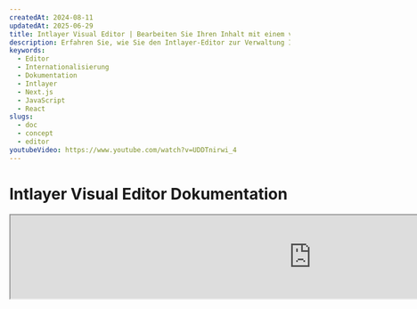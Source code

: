 ```yaml
---
createdAt: 2024-08-11
updatedAt: 2025-06-29
title: Intlayer Visual Editor | Bearbeiten Sie Ihren Inhalt mit einem visuellen Editor
description: Erfahren Sie, wie Sie den Intlayer-Editor zur Verwaltung Ihrer mehrsprachigen Website nutzen können. Befolgen Sie die Schritte in dieser Online-Dokumentation, um Ihr Projekt in wenigen Minuten einzurichten.
keywords:
  - Editor
  - Internationalisierung
  - Dokumentation
  - Intlayer
  - Next.js
  - JavaScript
  - React
slugs:
  - doc
  - concept
  - editor
youtubeVideo: https://www.youtube.com/watch?v=UDDTnirwi_4
---
```


# Intlayer Visual Editor Dokumentation

<iframe title="Visual Editor + CMS for Your Web App: Intlayer Explained" class="m-auto aspect-[16/9] w-full overflow-hidden rounded-lg border-0" allow="autoplay; gyroscope;" loading="lazy" width="1080" height="auto" src="https://www.youtube.com/embed/UDDTnirwi_4?autoplay=0&amp;origin=http://intlayer.org&amp;controls=0&amp;rel=1"/>

Der Intlayer Visual Editor ist ein Tool, das Ihre Website einbindet, um mit Ihren Inhaltsdeklarationsdateien über einen visuellen Editor zu interagieren.

![Intlayer Visual Editor Interface](https://github.com/aymericzip/intlayer/blob/main/docs/assets/visual_editor.gif?raw=true)

Das `intlayer-editor`-Paket basiert auf Intlayer und ist für JavaScript-Anwendungen verfügbar, wie React (Create React App), Vite + React und Next.js.

## Visueller Editor vs CMS

Der Intlayer Visual Editor ist ein Tool, mit dem Sie Ihre Inhalte in einem visuellen Editor für lokale Wörterbücher verwalten können. Sobald eine Änderung vorgenommen wird, wird der Inhalt in der Code-Basis ersetzt. Das bedeutet, dass die Anwendung neu gebaut wird und die Seite neu geladen wird, um den neuen Inhalt anzuzeigen.

Im Gegensatz dazu ist das [Intlayer CMS](https://github.com/aymericzip/intlayer/blob/main/docs/docs/de/intlayer_CMS.md) ein Tool, mit dem Sie Ihre Inhalte in einem visuellen Editor für entfernte Wörterbücher verwalten können. Sobald eine Änderung vorgenommen wird, wirkt sich der Inhalt **nicht** auf Ihre Code-Basis aus. Und die Website zeigt automatisch den geänderten Inhalt an.

## Intlayer in Ihre Anwendung integrieren

Für weitere Details zur Integration von Intlayer siehe den entsprechenden Abschnitt unten:

### Integration mit Next.js

Für die Integration mit Next.js, siehe den [Setup-Leitfaden](https://github.com/aymericzip/intlayer/blob/main/docs/docs/de/intlayer_with_nextjs_15.md).

### Integration mit Create React App

Für die Integration mit Create React App, siehe den [Setup-Leitfaden](https://github.com/aymericzip/intlayer/blob/main/docs/docs/de/intlayer_with_create_react_app.md).

### Integration mit Vite + React

Für die Integration mit Vite + React, siehe den [Setup-Leitfaden](https://github.com/aymericzip/intlayer/blob/main/docs/docs/de/intlayer_with_vite+react.md).

## Wie der Intlayer Editor funktioniert

Der visuelle Editor in einer Anwendung umfasst zwei Dinge:

- Eine Frontend-Anwendung, die Ihre Website in einem iframe anzeigt. Wenn Ihre Website Intlayer verwendet, erkennt der visuelle Editor automatisch Ihre Inhalte und ermöglicht Ihnen, mit ihnen zu interagieren. Sobald eine Änderung vorgenommen wurde, können Sie Ihre Änderungen herunterladen.

- Sobald Sie auf die Schaltfläche "Herunterladen" klicken, sendet der visuelle Editor eine Anfrage an den Server, um Ihre Inhaltsdeklarationsdateien mit dem neuen Inhalt zu ersetzen (wo auch immer diese Dateien in Ihrem Projekt deklariert sind).

> Beachten Sie, dass der Intlayer Editor Ihre Inhaltsdeklarationsdateien derzeit als JSON-Dateien schreibt.

## Installation

Sobald Intlayer in Ihrem Projekt konfiguriert ist, installieren Sie einfach `intlayer-editor` als Entwicklungsabhängigkeit:

```bash packageManager="npm"
npm install intlayer-editor --save-dev
```

```bash packageManager="yarn"
yarn add intlayer-editor --save-dev
```

```bash packageManager="pnpm"
pnpm add intlayer-editor --save-dev
```

## Konfiguration

In Ihrer Intlayer-Konfigurationsdatei können Sie die Editor-Einstellungen anpassen:

```typescript fileName="intlayer.config.ts" codeFormat="typescript"
import type { IntlayerConfig } from "intlayer";

const config: IntlayerConfig = {
  // ... andere Konfigurationseinstellungen
  editor: {
    /**
     * Erforderlich
     * Die URL der Anwendung.
     * Dies ist die URL, die vom visuellen Editor angezielt wird.
     * Beispiel: 'http://localhost:3000'
     */
    applicationURL: process.env.INTLAYER_APPLICATION_URL,
    /**
     * Optional
     * Standardmäßig `true`. Wenn `false`, ist der Editor inaktiv und kann nicht aufgerufen werden.
     * Kann verwendet werden, um den Editor aus Sicherheitsgründen für bestimmte Umgebungen wie Produktion zu deaktivieren.
     */
    enabled: process.env.INTLAYER_ENABLED,
    /**
     * Optional
     * Standardmäßig `8000`.
     * Der Port des Editor-Servers.
     */
    port: process.env.INTLAYER_PORT,
    /**
     * Optional
     * Standardmäßig "http://localhost:8000"
     * Die URL des Editor-Servers.
     */
    editorURL: process.env.INTLAYER_EDITOR_URL,
  },
};

export default config;
```

```javascript fileName="intlayer.config.mjs" codeFormat="esm"
/** @type {import('intlayer').IntlayerConfig} */
const config = {
  // ... andere Konfigurationseinstellungen
  editor: {
    /**
     * Erforderlich
     * Die URL der Anwendung.
     * Dies ist die URL, die vom visuellen Editor angezielt wird.
     * Beispiel: 'http://localhost:3000'
     */
    applicationURL: process.env.INTLAYER_APPLICATION_URL,
    /**
     * Optional
     * Standardmäßig `true`. Wenn `false`, ist der Editor inaktiv und kann nicht aufgerufen werden.
     * Kann verwendet werden, um den Editor aus Sicherheitsgründen für bestimmte Umgebungen wie Produktion zu deaktivieren.
     */
    enabled: process.env.INTLAYER_ENABLED,
    /**
     * Optional
     * Standardmäßig `8000`.
     * Der Port, der vom Server des visuellen Editors verwendet wird.
     */
    port: process.env.INTLAYER_PORT,
    /**
     * Optional
     * Standardmäßig "http://localhost:8000"
     * Die URL des Editor-Servers, die von der Anwendung erreicht werden kann. Wird verwendet, um die Ursprünge einzuschränken, die mit der Anwendung interagieren können, aus Sicherheitsgründen. Wenn auf `'*'` gesetzt, ist der Editor von jedem Ursprung aus zugänglich. Sollte gesetzt werden, wenn der Port geändert wird oder wenn der Editor auf einer anderen Domain gehostet wird.
     */
    editorURL: process.env.INTLAYER_EDITOR_URL,
  },
};

export default config;
```

```javascript fileName="intlayer.config.cjs" codeFormat="commonjs"
/** @type {import('intlayer').IntlayerConfig} */
const config = {
  // ... andere Konfigurationseinstellungen
  editor: {
    /**
     * Erforderlich
     * Die URL der Anwendung.
     * Dies ist die URL, die vom visuellen Editor angezielt wird.
     */
    applicationURL: process.env.INTLAYER_APPLICATION_URL,
    /**
     * Optional
     * Standardmäßig `8000`.
     * Der Port des Editor-Servers.
     */
    port: process.env.INTLAYER_PORT,
    /**
     * Optional
     * Standardmäßig "http://localhost:8000"
     * Die URL des Editor-Servers.
     */
    editorURL: process.env.INTLAYER_EDITOR_URL,
    /**
     * Optional
     * Standardmäßig `true`. Wenn `false`, ist der Editor inaktiv und kann nicht aufgerufen werden.
     * Kann verwendet werden, um den Editor aus Sicherheitsgründen für bestimmte Umgebungen wie Produktion zu deaktivieren.
     */
    enabled: process.env.INTLAYER_ENABLED,
  },
};

module.exports = config;
```

> Um alle verfügbaren Parameter zu sehen, siehe die [Konfigurationsdokumentation](https://github.com/aymericzip/intlayer/blob/main/docs/docs/de/configuration.md).

## Verwendung des Editors

1. Wenn der Editor installiert ist, können Sie den Editor mit folgendem Befehl starten:

   ```bash packageManager="npm"
   npx intlayer-editor start
   ```

   ```bash packageManager="yarn"
   yarn intlayer-editor start
   ```

   ```bash packageManager="pnpm"
   pnpm intlayer-editor start
   ```

   > **Beachten Sie, dass Sie Ihre Anwendung parallel ausführen sollten.** Die Anwendungs-URL sollte mit der übereinstimmen, die Sie in der Editor-Konfiguration (`applicationURL`) festgelegt haben.

2. Öffnen Sie dann die bereitgestellte URL. Standardmäßig `http://localhost:8000`.

   Sie können jedes von Intlayer indizierte Feld anzeigen, indem Sie mit dem Cursor über Ihren Inhalt fahren.

   ![Hovering over content](https://github.com/aymericzip/intlayer/blob/main/docs/assets/intlayer_editor_hover_content.png)

3. Wenn Ihr Inhalt umrissen ist, können Sie ihn lange drücken, um die Bearbeitungsleiste anzuzeigen.

## Umgebungs-Konfiguration

Der Editor kann so konfiguriert werden, dass er eine bestimmte Umgebungsdatei verwendet. Dies ist nützlich, wenn Sie dieselbe Konfigurationsdatei für Entwicklung und Produktion verwenden möchten.

Um eine bestimmte Umgebungsdatei zu verwenden, können Sie beim Starten des Editors die Option `--env-file` oder `-f` verwenden:

```bash packageManager="npm"
npx intlayer-editor start -f .env.development
```

```bash packageManager="yarn"
yarn intlayer-editor start -f .env.development
```

```bash packageManager="pnpm"
pnpm intlayer-editor start -f .env.development
```

> Beachten Sie, dass sich die Umgebungsdatei im Stammverzeichnis Ihres Projekts befinden sollte.

Oder Sie können die Option `--env` oder `-e` verwenden, um die Umgebung anzugeben:

```bash packageManager="npm"
npx intlayer-editor start -e development
```

```bash packageManager="yarn"
yarn intlayer-editor start -e development
```

```bash packageManager="pnpm"
pnpm intlayer-editor start -e development
```

## Debug

Wenn Sie Probleme mit dem visuellen Editor haben, überprüfen Sie Folgendes:

- Der visuelle Editor und die Anwendung laufen.

- Die [`editor`](https://intlayer.org/doc/concept/configuration#editor-configuration) Konfiguration ist korrekt in Ihrer Intlayer-Konfigurationsdatei eingestellt.
  - Erforderliche Felder:
    - Die Anwendungs-URL sollte mit der übereinstimmen, die Sie in der Editor-Konfiguration (`applicationURL`) festgelegt haben.

- Der visuelle Editor verwendet ein iframe, um Ihre Website anzuzeigen. Stellen Sie sicher, dass die Content Security Policy (CSP) Ihrer Website die CMS-URL als `frame-ancestors` erlaubt (standardmäßig 'http://localhost:8000'). Überprüfen Sie die Konsole des Editors auf Fehler.

## Dokumentationsverlauf

- 5.5.10 - 2025-06-29: Historie initialisiert
